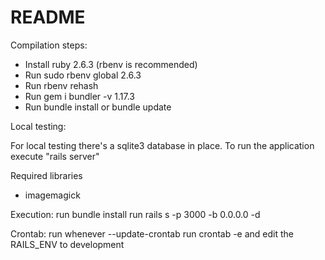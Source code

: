 # README

Compilation steps:
* Install ruby 2.6.3 (rbenv is recommended)
* Run sudo rbenv global 2.6.3
* Run rbenv rehash
* Run gem i bundler -v 1.17.3
* Run bundle install or bundle update

Local testing:

For local testing there's a sqlite3 database in place.
To run the application execute "rails server"

Required libraries
* imagemagick

Execution:
run bundle install
run rails s -p 3000 -b 0.0.0.0 -d

Crontab:
run whenever --update-crontab
run crontab -e and edit the RAILS_ENV to development

